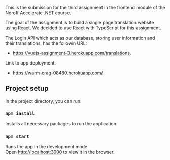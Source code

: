 This is the submission for the third assignment in the frontend module of the Noroff Accelerate .NET course.

The goal of the assignment is to build a single page translation website using React.
We decided to use React with TypeScript for this assignment.

The Login API which acts as our database, storing user information and their translations, has the followin URL:
- https://vuejs-assignment-3.herokuapp.com/translations.

Link to app deployment:
- https://warm-crag-08480.herokuapp.com/

## Project setup

In the project directory, you can run:

### `npm install`

Installs all necessary packages to run the application.

### `npm start`

Runs the app in the development mode.<br />
Open [http://localhost:3000](http://localhost:3000) to view it in the browser.
